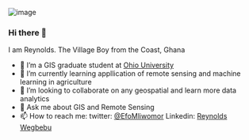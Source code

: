 ![image](https://github.com/ReynoldsWegbebu/ReynoldsWegbebu/assets/90350946/77ab06cc-775a-432e-9a16-3ea0676e1c08)


### Hi there 👋
I am Reynolds. The Village Boy from the Coast, Ghana

- 🔭 I’m a GIS graduate student at [Ohio University](https://www.ohio.edu/) 
- 🌱 I’m currently learning appllication of remote sensing and machine learning in agriculture
- 👯 I’m looking to collaborate on any geospatial and learn more data analytics
- 💬 Ask me about GIS and Remote Sensing 
- 📫 How to reach me: twitter: [@EfoMliwomor](https//x.com/efomliwomor?s=11&t=4hQYD8ZsFLfJUkNLAH-CuNA) Linkedin: [Reynolds Wegbebu](https://www.linkedin.com/in/reynolds-wegbebu-b9bab2153/)
